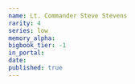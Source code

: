 ```yaml
---
name: Lt. Commander Steve Stevens
rarity: 4
series: low
memory_alpha:
bigbook_tier: -1
in_portal:
date:
published: true
---
```




